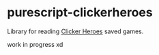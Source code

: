 # purescript-clickerheroes

Library for reading [Clicker Heroes](https://www.clickerheroes.com) saved games.

work in progress xd
